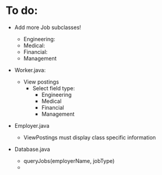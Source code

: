 # To do:

- Add more Job subclasses!
  - Engineering:
  - Medical:
  - Financial:
  - Management

- Worker.java:
  - View postings
    - Select field type:
      - Engineering
      - Medical
      - Financial
      - Management
    
    
- Employer.java
  - ViewPostings must display class specific information

- Database.java
  - queryJobs(employerName, jobType)
  - 